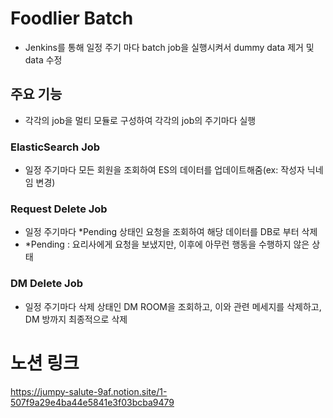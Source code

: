 # Foodlier Batch
- Jenkins를 통해 일정 주기 마다 batch job을 실행시켜서 dummy data 제거 및 data 수정
## 주요 기능

- 각각의 job을 멀티 모듈로 구성하여 각각의 job의 주기마다 실행

### ElasticSearch Job
  - 일정 주기마다 모든 회원을 조회하여 ES의 데이터를 업데이트해줌(ex: 작성자 닉네임 변경)

### Request Delete Job
  - 일정 주기마다 *Pending 상태인 요청을 조회하여 해당 데이터를 DB로 부터 삭제
  - *Pending : 요리사에게 요청을 보냈지만, 이후에 아무런 행동을 수행하지 않은 상태

### DM Delete Job
  - 일정 주기마다 삭제 상태인 DM ROOM을 조회하고, 이와 관련 메세지를 삭제하고, DM 방까지 최종적으로 삭제

# 노션 링크
https://jumpy-salute-9af.notion.site/1-507f9a29e4ba44e5841e3f03bcba9479
